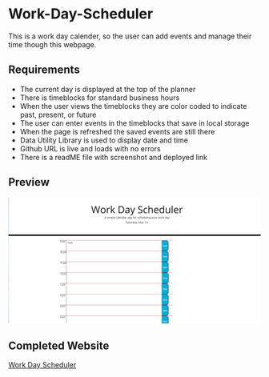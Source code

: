 # Work-Day-Scheduler

This is a work day calender, so the user can add events and manage their time though this webpage. 

## Requirements

* The current day is displayed at the top of the planner
* There is timeblocks for standard business hours
* When the user views the timeblocks they are color coded to indicate past, present, or future
* The user can enter events in the timeblocks that save in local storage
* When the page is refreshed the saved events are still there
* Data Utility Library is used to display date and time
* Github URL is live and loads with no errors
* There is a readME file with screenshot and deployed link 

## Preview

<img src=./image1.png>

## Completed Website 
[Work Day Scheduler](https://lesleymoore.github.io/Work-Day-Scheduler/)